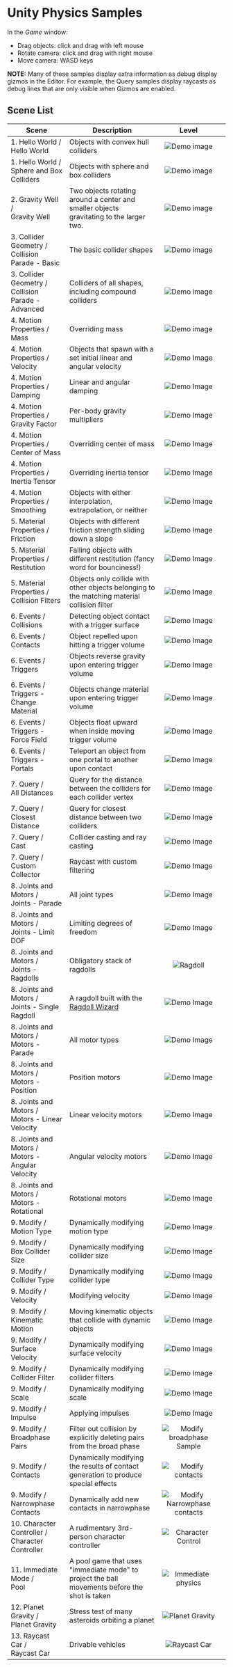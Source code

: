 # Unity Physics Samples

In the *Game* window:

- Drag objects: click and drag with left mouse
- Rotate camera: click and drag with right mouse
- Move camera: WASD keys

**NOTE:** Many of these samples display extra information as debug display gizmos in the Editor. For example, the Query samples display raycasts as debug lines that are only visible when Gizmos are enabled.


## Scene List

Scene                                                         | Description                                                         |    Level     |                                                                                  |
|---------------------------------------------------------------|-----------------------------------------------------------------|:------------:|----------------------------------------------------------------------------------|
| 1. Hello World /<br> Hello World       | Objects with convex hull colliders                              | ![Demo image](READMEimages/hello_world.gif)                                      |
| 1. Hello World /<br> Sphere and Box Colliders    | Objects with sphere and box colliders               | ![Demo image](READMEimages/representations.gif)                                  |
| 2. Gravity Well /<br> Gravity Well                | Two objects rotating around a center and smaller objects gravitating to the larger two. | ![Demo image](READMEimages/gravitywell.gif)                                       |
| 3. Collider Geometry /<br> Collision Parade - Basic                 | The basic collider shapes                  | ![Demo image](READMEimages/collider_parade_basic.gif)                            |
| 3. Collider Geometry /<br> Collision Parade - Advanced                  | Colliders of all shapes, including compound colliders    | ![Demo image](READMEimages/collider_parade_advanced.gif)                         |
| 4. Motion Properties /<br> Mass                | Overriding mass                   | ![Demo image](READMEimages/motion_properties_mass.gif)                           |
| 4. Motion Properties /<br> Velocity            | Objects that spawn with a set initial linear and angular velocity                        | ![Demo Image](READMEimages/motion_properties_velocity.gif)                       |
| 4. Motion Properties /<br> Damping             | Linear and angular damping                | ![Demo Image](READMEimages/motion_properties_damping.gif)                        |
| 4. Motion Properties /<br> Gravity Factor      | Per-body gravity multipliers              | ![Demo Image](READMEimages/motion_properties_gravity_factor.gif)                 |
| 4. Motion Properties /<br> Center of Mass      | Overriding center of mass                 | ![Demo Image](READMEimages/motion_properties_center_of_mass.gif)                 |
| 4. Motion Properties /<br> Inertia Tensor      | Overriding inertia tensor                 | ![Demo Image](READMEimages/motion_properties_inertia_tensor.gif)                 |
| 4. Motion Properties /<br> Smoothing           | Objects with either interpolation, extrapolation, or neither           | ![Demo Image](READMEimages/motion_properties_smoothing.gif)                      |
| 5. Material Properties /<br> Friction          | Objects with different friction strength sliding down a slope                 | ![Demo Image](READMEimages/material_properties_friction.gif)                     |
| 5. Material Properties /<br> Restitution       | Falling objects with different restitution (fancy word for bounciness!)                       | ![Demo Image](READMEimages/material_properties_restitution.gif)                  |
| 5. Material Properties /<br> Collision Filters | Objects only collide with other objects belonging to the matching material collision filter                        | ![Demo Image](READMEimages/material_properties_collision_filters.gif)            |
| 6. Events /<br> Collisions                   | Detecting object contact with a trigger surface  | ![Demo Image](READMEimages/collisions.gif) |
| 6. Events /<br> Contacts                    | Object repelled upon hitting a trigger volume                                 | ![Demo Image](READMEimages/events_contacts.gif)                      |
| 6. Events /<br> Triggers                       | Objects reverse gravity upon entering trigger volume                             | ![Demo Image](READMEimages/events_triggers.gif)                                  |
| 6. Events /<br> Triggers - Change Material                       | Objects change material upon entering trigger volume                             |     ![Demo Image](READMEimages/changematerial.gif)                                    |
| 6. Events /<br> Triggers - Force Field                    | Objects float upward when inside moving trigger volume                | ![Demo Image](READMEimages/forcefield.gif)                                        |
| 6. Events /<br> Triggers - Portals                   | Teleport an object from one portal to another upon contact                             | ![Demo Image](READMEimages/portal.gif)                   |
| 7. Query /<br> All Distances                     | Query for the distance between the colliders for each collider vertex  | ![Demo Image](READMEimages/all_hits_distance_test.gif)                           |
| 7. Query /<br> Closest Distance                   | Query for closest distance between two colliders                            | ![Demo Image](READMEimages/closest_hit_distance_test.gif)                        |
| 7. Query /<br> Cast                                 | Collider casting and ray casting         | ![Demo Image](READMEimages/cast_test.gif)                                        |
| 7. Query /<br> Custom Collector                         | Raycast with custom filtering                                             | ![Demo Image](READMEimages/custom_collector.gif)                                 |
| 8. Joints and Motors /<br> Joints - Parade                           | All joint types                                  | ![Demo Image](READMEimages/joints_parade.gif)                                    |
| 8. Joints and Motors /<br> Joints - Limit DOF                                | Limiting degrees of freedom                        | ![Demo Image](READMEimages/limit_dof.gif)                                        |
| 8. Joints and Motors /<br> Joints - Ragdolls                                  | Obligatory stack of ragdolls                                    | ![Ragdoll](READMEimages/ragdoll.gif)                      |
| 8. Joints and Motors /<br> Joints - Single Ragdoll                     | A ragdoll built with the [Ragdoll Wizard](https://docs.unity3d.com/Manual/wizard-RagdollWizard.html) | ![Demo Image](READMEimages/single_ragdoll.gif) |
| 8. Joints and Motors /<br> Motors - Parade                       | All motor types                                        | ![Demo Image](READMEimages/all_motors_parade.gif)                                |
| 8. Joints and Motors /<br> Motors - Position                          | Position motors                                          | ![Demo Image](READMEimages/position_motor.gif)                                   |
| 8. Joints and Motors /<br> Motors - Linear Velocity                  | Linear velocity motors                                        | ![Demo Image](READMEimages/linear_velocity_motor.gif)                            |
| 8. Joints and Motors /<br> Motors - Angular Velocity              | Angular velocity motors                                 | ![Demo Image](READMEimages/angular_velocity_motor.gif)                           |
| 8. Joints and Motors /<br> Motors - Rotational                | Rotational motors                                       | ![Demo Image](READMEimages/rotational_motor.gif)                                 |
| 9. Modify /<br> Motion Type                      | Dynamically modifying motion type                                   | ![Demo Image](READMEimages/change_motion_types.gif)                              |
| 9. Modify /<br> Box Collider Size                 | Dynamically modifying collider size                        | ![Demo Image](READMEimages/change_box_collider_size.gif)                         |
| 9. Modify /<br> Collider Type                     | Dynamically modifying collider type                                | ![Demo Image](READMEimages/change_collider_type.gif)                             |
| 9. Modify /<br>  Velocity                  | Modifying velocity                                      | ![Demo Image](READMEimages/change_velocity.gif)                                  |
| 9. Modify /<br>  Kinematic Motion                         | Moving kinematic objects that collide with dynamic objects    | ![Demo Image](READMEimages/kinematic_motion.gif)                                 |
| 9. Modify /<br>  Surface Velocity                  | Dynamically modifying surface velocity                              | ![Demo Image](READMEimages/change_surface_velocity.gif)                          |
| 9. Modify /<br>  Collider Filter                   | Dynamically modifying collider filters                        | ![Demo Image](READMEimages/change_collider_filter.gif)                           |
| 9. Modify /<br>  Scale                             | Dynamically modifying scale                                | ![Demo Image](READMEimages/change_scale.gif)                                     |
| 9. Modify /<br>  Impulse                            | Applying impulses                                 | ![Demo Image](READMEimages/apply_impulse.gif)                                    |
| 9. Modify /<br> Broadphase Pairs                    | Filter out collision by explicitly deleting pairs from the broad phase  |   ![Modify broadphase Sample](READMEimages/modify_broadphase_pairs.gif)            |
| 9. Modify /<br> Contacts                   | Dynamically modifying the results of contact generation to produce special effects |   ![Modify contacts](READMEimages/modify_contact_jacobians.gif)                    |
| 9. Modify /<br> Narrowphase Contacts                | Dynamically add new contacts in narrowphase                        |   ![Modify Narrowphase contacts](READMEimages/modify_narrowphase_contacts.gif)     | 
| 10. Character Controller /<br> Character Controller                      | A rudimentary 3rd-person character controller       | ![Character Control](READMEimages/character_controller.gif)                      |
| 11. Immediate Mode /<br> Pool                                     | A pool game that uses "immediate mode" to project the ball movements before the shot is taken            | ![Immediate physics](READMEimages/pool.gif)                                      |
| 12. Planet Gravity /<br> Planet Gravity                            | Stress test of many asteroids orbiting a planet            | ![Planet Gravity](READMEimages/planet_gravity.gif)                               |
| 13. Raycast Car /<br> Raycast Car                               | Drivable vehicles                   | ![Raycast Car](READMEimages/raycast_car.gif)                                        |
